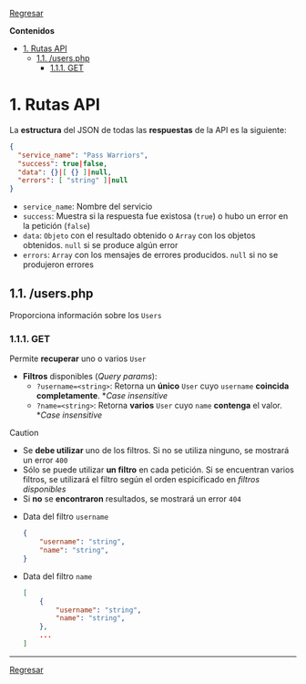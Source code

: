 [Regresar](./README.md)

**Contenidos**

- [1. Rutas API](#1-rutas-api)
    - [1.1. /users.php](#11-usersphp)
        - [1.1.1. GET](#111-get)


# 1. Rutas API
La **estructura** del JSON de todas las **respuestas** de la API es la siguiente:

```json
{
  "service_name": "Pass Warriors",
  "success": true|false,
  "data": {}|[ {} ]|null,
  "errors": [ "string" ]|null
}
```

- `service_name`: Nombre del servicio
- `success`: Muestra si la respuesta fue existosa (`true`) o hubo un error en la petición (`false`)
- `data`: `Objeto` con el resultado obtenido o `Array` con los objetos obtenidos. `null` si se produce algún error
- `errors`: `Array` con los mensajes de errores producidos. `null` si no se produjeron errores


## 1.1. /users.php
Proporciona información sobre los `Users`


### 1.1.1. GET
Permite **recuperar** uno o varios `User`

- **Filtros** disponibles (*Query params*):
    - `?username=<string>`: Retorna un **único** `User` cuyo `username` **coincida completamente**. \**Case insensitive*
    - `?name=<string>`: Retorna **varios** `User` cuyo `name` **contenga** el valor. \**Case insensitive*

> [!CAUTION]
>
> - Se **debe utilizar** uno de los filtros. Si no se utiliza ninguno, se mostrará un error `400`
> - Sólo se puede utilizar **un filtro** en cada petición. Si se encuentran varios filtros, se utilizará el filtro según el orden espicificado en *filtros disponibles*
> - Si **no** se **encontraron** resultados, se mostrará un error `404`


- Data del filtro `username`

    ```json
    {
        "username": "string",
        "name": "string",
    }
    ```

- Data del filtro `name`

    ```json
    [
        {
            "username": "string",
            "name": "string",
        },
        ...
    ]
    ```

---

[Regresar](./README.md)
